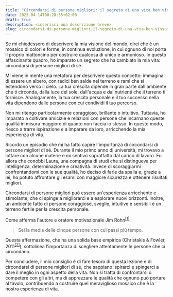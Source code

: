 ```yaml
---
title: "Circondarsi di persone migliori: il segreto di una vita ben vissuta"
date: 2023-04-14T00:28:55+02:00
draft: true
description: <inserisci una descrizione breve>
slug: circondarsi-di-persone-migliori-il-segreto-di-una-vita-ben-vissuta
---
```


Se mi chiedessero di descrivere la mia visione del mondo, direi che è un mosaico di colori e forme, in continua evoluzione, in cui ognuno di noi porta il proprio mattoncino per costruire qualcosa di unico e armonioso. In questo affascinante quadro, ho imparato un segreto che ha cambiato la mia vita: circondarsi di persone migliori di sé.

Mi viene in mente una metafora per descrivere questo concetto: immagina di essere un albero, con radici ben salde nel terreno e rami che si estendono verso il cielo. La tua crescita dipende in gran parte dall'ambiente che ti circonda, dalla luce del sole, dall'acqua e dai nutrienti che il terreno ti fornisce. Analogamente, la tua crescita personale e il tuo successo nella vita dipendono dalle persone con cui condividi il tuo percorso.

Non mi ritengo particolarmente coraggioso, brillante o intuitivo. Tuttavia, ho imparato a coltivare amicizie e relazioni con persone che incarnano queste qualità in misura maggiore di quanto non faccia io stesso. In questo modo, riesco a trarre ispirazione e a imparare da loro, arricchendo la mia esperienza di vita.

Ricordo un episodio che mi ha fatto capire l'importanza di circondarsi di persone migliori di sé. Durante il mio primo anno di università, mi trovavo a lottare con alcune materie e mi sentivo sopraffatto dal carico di lavoro. Fu allora che conobbi Laura, una compagna di studi che si distingueva per intelligenza, determinazione e creatività. Invece di scoraggiarmi confrontandomi con le sue qualità, ho deciso di farle da spalla e, grazie a lei, ho potuto affrontare gli esami con maggiore sicurezza e ottenere risultati migliori.

Circondarsi di persone migliori può essere un'esperienza arricchente e stimolante, che ci spinge a migliorarci e a esplorare nuovi orizzonti. Inoltre, un ambiente fatto di persone coraggiose, sveglie, intuitive e sensibili è un terreno fertile per la crescita personale.

Come afferma l'autore e oratore motivazionale Jim Rohn<sup>[[1]](https://www.goodreads.com/quotes/1798-you-are-the-average-of-the-five-people-you-spend)</sup>:

> Sei la media delle cinque persone con cui passi più tempo.
 
Questa affermazione, che ha una solida base empirica (Christakis & Fowler, 2011<sup>[[2]](https://doi.org/10.1038/nature11025)</sup>), sottolinea l'importanza di scegliere attentamente le persone che ci circondano.

Per concludere, il mio consiglio è di fare tesoro di questa lezione e di circondarsi di persone migliori di sé, che sappiano ispirarci e spingerci a dare il meglio in ogni aspetto della vita. Non si tratta di confrontarsi o competere con gli altri, ma di apprezzare le qualità che ognuno può portare al tavolo, contribuendo a costruire quel meraviglioso mosaico che è la nostra esperienza di vita.

